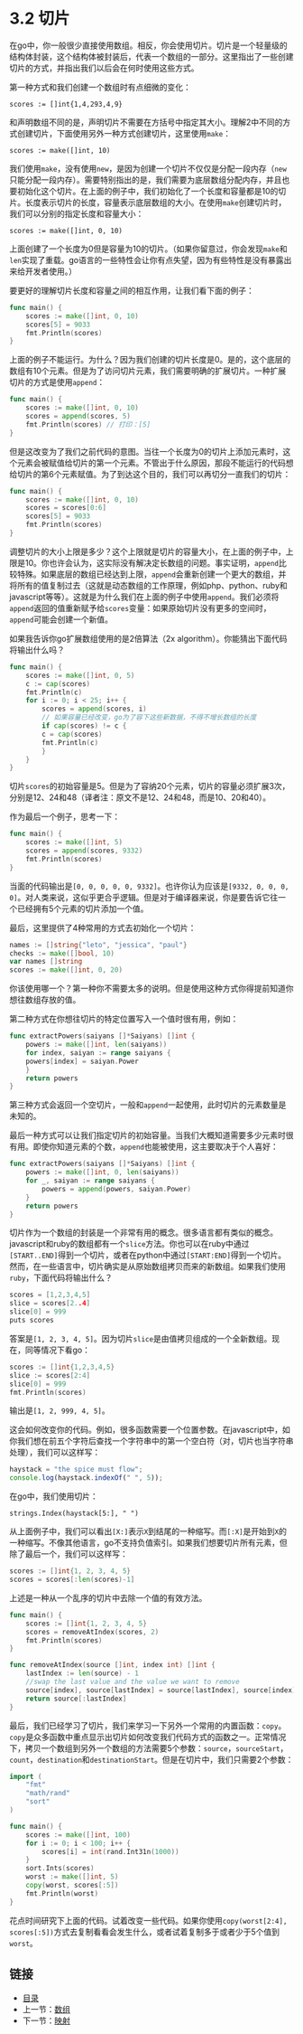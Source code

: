 # 3.2 切片

在go中，你一般很少直接使用数组。相反，你会使用切片。切片是一个轻量级的结构体封装，这个结构体被封装后，代表一个数组的一部分。这里指出了一些创建切片的方式，并指出我们以后会在何时使用这些方式。

第一种方式和我们创建一个数组时有点细微的变化：

`scores := []int{1,4,293,4,9}`

和声明数组不同的是，声明切片不需要在方括号中指定其大小。理解2中不同的方式创建切片，下面使用另外一种方式创建切片，这里使用`make`：

`scores := make([]int, 10)`

我们使用`make`，没有使用`new`，是因为创建一个切片不仅仅是分配一段内存（`new`只能分配一段内存）。需要特别指出的是，我们需要为底层数组分配内存，并且也要初始化这个切片。在上面的例子中，我们初始化了一个长度和容量都是10的切片。长度表示切片的长度，容量表示底层数组的大小。在使用`make`创建切片时，我们可以分别的指定长度和容量大小：

`scores := make([]int, 0, 10)`

上面创建了一个长度为0但是容量为10的切片。（如果你留意过，你会发现`make`和`len`实现了重载。go语言的一些特性会让你有点失望，因为有些特性是没有暴露出来给开发者使用。）

要更好的理解切片长度和容量之间的相互作用，让我们看下面的例子：

```go
func main() {
    scores := make([]int, 0, 10)
    scores[5] = 9033
    fmt.Println(scores)
}
```

上面的例子不能运行。为什么？因为我们创建的切片长度是0。是的，这个底层的数组有10个元素。但是为了访问切片元素，我们需要明确的扩展切片。一种扩展切片的方式是使用`append`：

```go
func main() {
    scores := make([]int, 0, 10)
    scores = append(scores, 5)
    fmt.Println(scores) // 打印：[5]
}
```

但是这改变为了我们之前代码的意图。当往一个长度为0的切片上添加元素时，这个元素会被赋值给切片的第一个元素。不管出于什么原因，那段不能运行的代码想给切片的第6个元素赋值。为了到达这个目的，我们可以再切分一直我们的切片：

```go
func main() {
    scores := make([]int, 0, 10)
    scores = scores[0:6]
    scores[5] = 9033
    fmt.Println(scores)
}
```

调整切片的大小上限是多少？这个上限就是切片的容量大小，在上面的例子中，上限是10。你也许会认为，这实际没有解决定长数组的问题。事实证明，`append`比较特殊。如果底层的数组已经达到上限，`append`会重新创建一个更大的数组，并将所有的值复制过去（这就是动态数组的工作原理，例如php、python、ruby和javascript等等）。这就是为什么我们在上面的例子中使用`append`。我们必须将`append`返回的值重新赋予给`scores`变量：如果原始切片没有更多的空间时，`append`可能会创建一个新值。

如果我告诉你go扩展数组使用的是2倍算法（2x algorithm）。你能猜出下面代码将输出什么吗？

```go
func main() {
    scores := make([]int, 0, 5)
    c := cap(scores)
    fmt.Println(c)
    for i := 0; i < 25; i++ {
        scores = append(scores, i)
        // 如果容量已经改变，go为了容下这些新数据，不得不增长数组的长度        
        if cap(scores) != c {
        c = cap(scores)
        fmt.Println(c)
        }
    }
}
```

切片`scores`的初始容量是5。但是为了容纳20个元素，切片的容量必须扩展3次，分别是12、24和48（译者注：原文不是12、24和48，而是10、20和40）。

作为最后一个例子，思考一下：

```go
func main() {
    scores := make([]int, 5)
    scores = append(scores, 9332)
    fmt.Println(scores)
}
```

当面的代码输出是`[0, 0, 0, 0, 0, 9332]`。也许你认为应该是`[9332, 0, 0, 0, 0]`。对人类来说，这似乎更合乎逻辑。但是对于编译器来说，你是要告诉它往一个已经拥有5个元素的切片添加一个值。

最后，这里提供了4种常用的方式去初始化一个切片：

```go
names := []string{"leto", "jessica", "paul"}
checks := make([]bool, 10)
var names []string
scores := make([]int, 0, 20)
```

你该使用哪一个？第一种你不需要太多的说明。但是使用这种方式你得提前知道你想往数组存放的值。

第二种方式在你想往切片的特定位置写入一个值时很有用，例如：

```go
func extractPowers(saiyans []*Saiyans) []int {
    powers := make([]int, len(saiyans))
    for index, saiyan := range saiyans {
    powers[index] = saiyan.Power
    }
    return powers
}
```

第三种方式会返回一个空切片，一般和`append`一起使用，此时切片的元素数量是未知的。

最后一种方式可以让我们指定切片的初始容量。当我们大概知道需要多少元素时很有用。即使你知道元素的个数，`append`也能被使用，这主要取决于个人喜好：

```go
func extractPowers(saiyans []*Saiyans) []int {
    powers := make([]int, 0, len(saiyans))
    for _, saiyan := range saiyans {
        powers = append(powers, saiyan.Power)
    }
    return powers
}
```

切片作为一个数组的封装是一个非常有用的概念。很多语言都有类似的概念。javascript和ruby的数组都有一个`slice`方法。你也可以在ruby中通过`[START..END]`得到一个切片，或者在python中通过`[START:END]`得到一个切片。然而，在一些语言中，切片确实是从原始数组拷贝而来的新数组。如果我们使用`ruby`，下面代码将输出什么？

```go
scores = [1,2,3,4,5]
slice = scores[2..4]
slice[0] = 999
puts scores
```

答案是`[1, 2, 3, 4, 5]`。因为切片`slice`是由值拷贝组成的一个全新数组。现在，同等情况下看go：

```go
scores := []int{1,2,3,4,5}
slice := scores[2:4]
slice[0] = 999
fmt.Println(scores)
```

输出是`[1, 2, 999, 4, 5]`。

这会如何改变你的代码。例如，很多函数需要一个位置参数。在javascript中，如你我们想在前五个字符后查找一个字符串中的第一个空白符（对，切片也当字符串处理），我们可以这样写：
```javascript
haystack = "the spice must flow";
console.log(haystack.indexOf(" ", 5));
```

在go中，我们使用切片：

`strings.Index(haystack[5:], " ")`

从上面例子中，我们可以看出`[X:]`表示`X`到结尾的一种缩写。而`[:X]`是开始到`X`的一种缩写。不像其他语言，go不支持负值索引。如果我们想要切片所有元素，但除了最后一个，我们可以这样写：

```go
scores := []int{1, 2, 3, 4, 5}
scores = scores[:len(scores)-1]
```

上述是一种从一个乱序的切片中去除一个值的有效方法。

```go
func main() {
    scores := []int{1, 2, 3, 4, 5}
    scores = removeAtIndex(scores, 2)
    fmt.Println(scores)
}

func removeAtIndex(source []int, index int) []int {
    lastIndex := len(source) - 1
    //swap the last value and the value we want to remove
    source[index], source[lastIndex] = source[lastIndex], source[index]
    return source[:lastIndex]
}
```

最后，我们已经学习了切片，我们来学习一下另外一个常用的内置函数：`copy`。`copy`是众多函数中重点显示出切片如何改变我们代码方式的函数之一。正常情况下，拷贝一个数组到另外一个数组的方法需要5个参数：`source`，`sourceStart`，`count`，`destination`和`destinationStart`。但是在切片中，我们只需要2个参数：

```go
import (
    "fmt"
    "math/rand"
    "sort"
)

func main() {
    scores := make([]int, 100)
    for i := 0; i < 100; i++ {
        scores[i] = int(rand.Int31n(1000))
    }
    sort.Ints(scores)
    worst := make([]int, 5)
    copy(worst, scores[:5])
    fmt.Println(worst)
}
```

花点时间研究下上面的代码。试着改变一些代码。如果你使用`copy(worst[2:4], scores[:5])`方式去复制看看会发生什么，或者试着复制多于或者少于5个值到`worst`。

## 链接

- [目录](directory.md)
- 上一节：[数组](3.1.md)
- 下一节：[映射](3.3.md)
